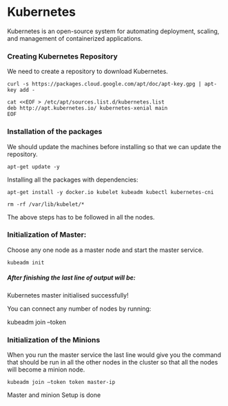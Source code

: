 # Kubernetes

Kubernetes is an open-source system for automating deployment, scaling, and management of containerized applications.


### Creating Kubernetes Repository

We need to create a repository to download Kubernetes.

```
curl -s https://packages.cloud.google.com/apt/doc/apt-key.gpg | apt-key add -
```
```
cat <<EOF > /etc/apt/sources.list.d/kubernetes.list
deb http://apt.kubernetes.io/ kubernetes-xenial main
EOF
```


### Installation of the packages

We should update the machines before installing so that we can update the repository.
```
apt-get update -y
```
Installing all the packages with dependencies:
```
apt-get install -y docker.io kubelet kubeadm kubectl kubernetes-cni
```
```
rm -rf /var/lib/kubelet/*
```

The above steps has to be followed in all the nodes.
### Initialization of Master:

Choose any one node as a master node and start the master service.

```
kubeadm init
```

##### After finishing the last line of output will be:

Kubernetes master initialised successfully!

You can connect any number of nodes by running:

kubeadm join –token <token> <master-ip>


### Initialization of the Minions

When you run the master service the last line would give you the command that should be run in all the other nodes in the cluster so that all the nodes will become a minion node.

```
kubeadm join –token token master-ip
```

Master and minion Setup is done
